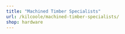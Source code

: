 ```yaml
---
title: "Machined Timber Specialists"
url: /kilcoole/machined-timber-specialists/
shop: hardware
---
```

